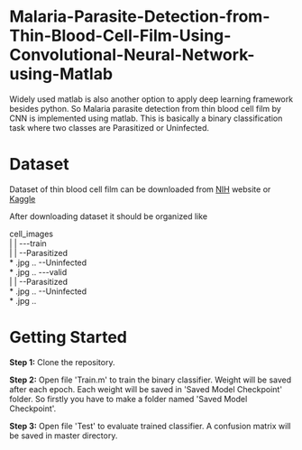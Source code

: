# Malaria-Parasite-Detection-from-Thin-Blood-Cell-Film-Using-Convolutional-Neural-Network-using-Matlab

Widely used matlab is also another option to apply deep learning framework besides python. So Malaria parasite detection from thin blood cell film by CNN is implemented using matlab. This is basically a binary classification task where two classes are Parasitized or Uninfected.


# Dataset 
Dataset of thin blood cell film can be downloaded from [NIH](https://lhncbc.nlm.nih.gov/publication/pub9932) website or [Kaggle](https://www.kaggle.com/iarunava/cell-images-for-detecting-malaria)

After downloading dataset it should be organized like 

cell_images\
|
|
---train\
        |
        |
        --Parasitized\
            * .jpg
            ..
        --Uninfected\
            * .jpg
            ..
---valid\
        |
        |
        --Parasitized\
            * .jpg
            ..
        --Uninfected\
            * .jpg
            ..

# Getting Started 

**Step 1:** 
	Clone the repository. 
  
**Step 2:**
	Open file 'Train.m' to train the binary classifier. 
  Weight will be saved after each epoch. Each weight will be saved in 'Saved Model Checkpoint' folder. So firstly you have to make a   folder named 'Saved Model Checkpoint'.
	
**Step 3:**
	Open file 'Test' to evaluate trained classifier. A confusion matrix will be saved in master directory.
